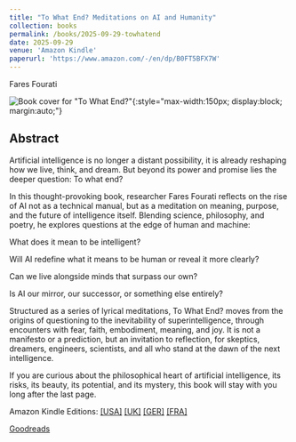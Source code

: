 ```yaml
---
title: "To What End? Meditations on AI and Humanity"
collection: books
permalink: /books/2025-09-29-towhatend
date: 2025-09-29
venue: 'Amazon Kindle'
paperurl: 'https://www.amazon.com/-/en/dp/B0FT5BFX7W'
---
```


Fares Fourati

![Book cover for "To What End?"](https://m.media-amazon.com/images/I/71-uAw2JRtL._SY522_.jpg){:style="max-width:150px; display:block; margin:auto;"}

## Abstract 

Artificial intelligence is no longer a distant possibility, it is already reshaping how we live, think, and dream. But beyond its power and promise lies the deeper question: To what end?

In this thought-provoking book, researcher Fares Fourati reflects on the rise of AI not as a technical manual, but as a meditation on meaning, purpose, and the future of intelligence itself. Blending science, philosophy, and poetry, he explores questions at the edge of human and machine:

What does it mean to be intelligent?

Will AI redefine what it means to be human or reveal it more clearly?

Can we live alongside minds that surpass our own?

Is AI our mirror, our successor, or something else entirely?

Structured as a series of lyrical meditations, To What End? moves from the origins of questioning to the inevitability of superintelligence, through encounters with fear, faith, embodiment, meaning, and joy. It is not a manifesto or a prediction, but an invitation to reflection, for skeptics, dreamers, engineers, scientists, and all who stand at the dawn of the next intelligence.

If you are curious about the philosophical heart of artificial intelligence, its risks, its beauty, its potential, and its mystery, this book will stay with you long after the last page.

Amazon Kindle Editions: [[USA]](https://www.amazon.com/-/en/dp/B0FT5BFX7W) [[UK]](https://www.amazon.co.uk/-/en/dp/B0FT5BFX7W) [[GER]](https://www.amazon.de/-/en/dp/B0FT5BFX7W) [[FRA]](https://www.amazon.fr/-/en/dp/B0FT5BFX7W) 

[Goodreads](https://www.goodreads.com/book/show/242248267-to-what-end-meditations-on-ai-and-humanity)
